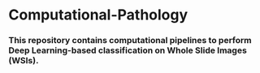 # Computational-Pathology  

### This repository contains computational pipelines to perform Deep Learning-based classification on Whole Slide Images (WSIs).

